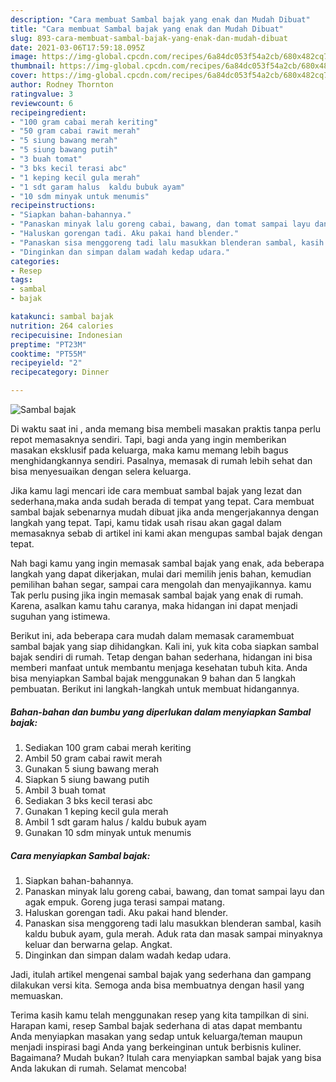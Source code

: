 ```yaml
---
description: "Cara membuat Sambal bajak yang enak dan Mudah Dibuat"
title: "Cara membuat Sambal bajak yang enak dan Mudah Dibuat"
slug: 893-cara-membuat-sambal-bajak-yang-enak-dan-mudah-dibuat
date: 2021-03-06T17:59:18.095Z
image: https://img-global.cpcdn.com/recipes/6a84dc053f54a2cb/680x482cq70/sambal-bajak-foto-resep-utama.jpg
thumbnail: https://img-global.cpcdn.com/recipes/6a84dc053f54a2cb/680x482cq70/sambal-bajak-foto-resep-utama.jpg
cover: https://img-global.cpcdn.com/recipes/6a84dc053f54a2cb/680x482cq70/sambal-bajak-foto-resep-utama.jpg
author: Rodney Thornton
ratingvalue: 3
reviewcount: 6
recipeingredient:
- "100 gram cabai merah keriting"
- "50 gram cabai rawit merah"
- "5 siung bawang merah"
- "5 siung bawang putih"
- "3 buah tomat"
- "3 bks kecil terasi abc"
- "1 keping kecil gula merah"
- "1 sdt garam halus  kaldu bubuk ayam"
- "10 sdm minyak untuk menumis"
recipeinstructions:
- "Siapkan bahan-bahannya."
- "Panaskan minyak lalu goreng cabai, bawang, dan tomat sampai layu dan agak empuk. Goreng juga terasi sampai matang."
- "Haluskan gorengan tadi. Aku pakai hand blender."
- "Panaskan sisa menggoreng tadi lalu masukkan blenderan sambal, kasih kaldu bubuk ayam, gula merah. Aduk rata dan masak sampai minyaknya keluar dan berwarna gelap. Angkat."
- "Dinginkan dan simpan dalam wadah kedap udara."
categories:
- Resep
tags:
- sambal
- bajak

katakunci: sambal bajak 
nutrition: 264 calories
recipecuisine: Indonesian
preptime: "PT23M"
cooktime: "PT55M"
recipeyield: "2"
recipecategory: Dinner

---
```



![Sambal bajak](https://img-global.cpcdn.com/recipes/6a84dc053f54a2cb/680x482cq70/sambal-bajak-foto-resep-utama.jpg)

Di waktu  saat ini , anda memang bisa membeli masakan praktis tanpa perlu repot memasaknya sendiri. Tapi, bagi anda yang ingin memberikan masakan eksklusif pada keluarga, maka kamu memang lebih bagus menghidangkannya sendiri. Pasalnya, memasak di rumah lebih sehat dan bisa menyesuaikan dengan selera keluarga.

Jika kamu lagi mencari ide cara membuat sambal bajak yang lezat dan sederhana,maka anda sudah berada di tempat yang tepat. Cara membuat sambal bajak  sebenarnya mudah dibuat jika anda mengerjakannya dengan langkah yang tepat. Tapi, kamu tidak usah risau akan gagal dalam memasaknya 
sebab di artikel ini kami akan mengupas sambal bajak dengan tepat.  



Nah bagi kamu yang ingin memasak sambal bajak yang enak, ada beberapa langkah yang dapat dikerjakan, mulai dari memilih jenis bahan, kemudian pemilihan bahan segar, sampai cara mengolah dan menyajikannya. kamu Tak perlu pusing jika ingin memasak sambal bajak yang enak di rumah. Karena, asalkan kamu  tahu caranya, maka hidangan ini dapat menjadi suguhan yang istimewa.

Berikut ini, ada beberapa cara mudah dalam memasak caramembuat sambal bajak yang siap dihidangkan. Kali ini, yuk kita coba siapkan sambal bajak sendiri di rumah. Tetap dengan bahan sederhana, hidangan ini bisa memberi manfaat untuk membantu menjaga kesehatan tubuh kita. Anda bisa menyiapkan Sambal bajak menggunakan 9 bahan dan 5 langkah pembuatan. Berikut ini langkah-langkah untuk membuat hidangannya.

<!--inarticleads1-->

##### Bahan-bahan dan bumbu yang diperlukan dalam menyiapkan Sambal bajak:

1. Sediakan 100 gram cabai merah keriting
1. Ambil 50 gram cabai rawit merah
1. Gunakan 5 siung bawang merah
1. Siapkan 5 siung bawang putih
1. Ambil 3 buah tomat
1. Sediakan 3 bks kecil terasi abc
1. Gunakan 1 keping kecil gula merah
1. Ambil 1 sdt garam halus / kaldu bubuk ayam
1. Gunakan 10 sdm minyak untuk menumis




<!--inarticleads2-->

##### Cara menyiapkan Sambal bajak:

1. Siapkan bahan-bahannya.
1. Panaskan minyak lalu goreng cabai, bawang, dan tomat sampai layu dan agak empuk. Goreng juga terasi sampai matang.
1. Haluskan gorengan tadi. Aku pakai hand blender.
1. Panaskan sisa menggoreng tadi lalu masukkan blenderan sambal, kasih kaldu bubuk ayam, gula merah. Aduk rata dan masak sampai minyaknya keluar dan berwarna gelap. Angkat.
1. Dinginkan dan simpan dalam wadah kedap udara.




Jadi, itulah artikel mengenai  sambal bajak  yang sederhana dan gampang dilakukan versi kita. Semoga anda bisa membuatnya dengan hasil yang memuaskan. 

Terima kasih kamu telah menggunakan resep yang kita tampilkan di sini. Harapan kami, resep  Sambal bajak sederhana di atas dapat membantu Anda menyiapkan masakan yang sedap untuk keluarga/teman maupun menjadi inspirasi bagi Anda yang berkeinginan untuk berbisnis kuliner. Bagaimana? Mudah bukan? Itulah cara menyiapkan sambal bajak yang bisa Anda lakukan di rumah. Selamat mencoba!


